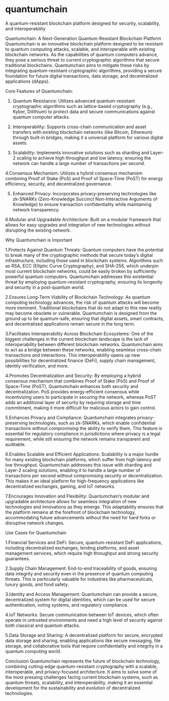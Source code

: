 # quantumchain
A quantum-resistant blockchain platform designed for security, scalability, and interoperability

Quantumchain: A Next-Generation Quantum-Resistant Blockchain Platform
Quantumchain is an innovative blockchain platform designed to be resistant to quantum computing attacks, scalable, and interoperable with existing blockchain networks. As the capabilities of quantum computers advance, they pose a serious threat to current cryptographic algorithms that secure traditional blockchains. Quantumchain aims to mitigate these risks by integrating quantum-resistant cryptographic algorithms, providing a secure foundation for future digital transactions, data storage, and decentralized applications (dApps).

Core Features of Quantumchain:
1. Quantum Resistance: Utilizes advanced quantum-resistant cryptographic algorithms such as lattice-based cryptography (e.g., Kyber, Dilithium) to protect data and secure communications against quantum computer attacks.

2. Interoperability: Supports cross-chain communication and asset transfers with existing blockchain networks (like Bitcoin, Ethereum) through built-in bridges, making it a universal platform for various digital assets.

3. Scalability: Implements innovative solutions such as sharding and Layer-2 scaling to achieve high throughput and low latency, ensuring the network can handle a large number of transactions per second.

4.Consensus Mechanism: Utilizes a hybrid consensus mechanism combining Proof of Stake (PoS) and Proof of Space-Time (PoST) for energy efficiency, security, and decentralized governance.

5. Enhanced Privacy: Incorporates privacy-preserving technologies like zk-SNARKs (Zero-Knowledge Succinct Non-Interactive Arguments of Knowledge) to ensure transaction confidentiality while maintaining network transparency.

6.Modular and Upgradable Architecture: Built on a modular framework that allows for easy upgrades and integration of new technologies without disrupting the existing network.

Why Quantumchain is Important

1.Protects Against Quantum Threats:
Quantum computers have the potential to break many of the cryptographic methods that secure today’s digital infrastructure, including those used in blockchain systems. Algorithms such as RSA, ECC (Elliptic Curve Cryptography), and SHA-256, which underpin most current blockchain networks, could be easily broken by sufficiently powerful quantum computers. Quantumchain addresses this existential threat by employing quantum-resistant cryptography, ensuring its longevity and security in a post-quantum world.

2.Ensures Long-Term Viability of Blockchain Technology:
As quantum computing technology advances, the risk of quantum attacks will become more imminent. Traditional blockchains that do not adapt to this new reality may become obsolete or vulnerable. Quantumchain is designed from the ground up to be quantum-safe, ensuring that digital assets, smart contracts, and decentralized applications remain secure in the long term.

3.Facilitates Interoperability Across Blockchain Ecosystems:
One of the biggest challenges in the current blockchain landscape is the lack of interoperability between different blockchain networks. Quantumchain aims to act as a bridge between these networks, enabling seamless cross-chain transactions and interactions. This interoperability opens up new possibilities for decentralized finance (DeFi), supply chain management, identity verification, and more.

4.Promotes Decentralization and Security:
By employing a hybrid consensus mechanism that combines Proof of Stake (PoS) and Proof of Space-Time (PoST), Quantumchain enhances both security and decentralization. PoS provides energy-efficient consensus while incentivizing users to participate in securing the network, whereas PoST adds an additional layer of security by requiring storage and time commitment, making it more difficult for malicious actors to gain control.

5.Enhances Privacy and Compliance:
Quantumchain integrates privacy-preserving technologies, such as zk-SNARKs, which enable confidential transactions without compromising the ability to verify them. This feature is essential for regulatory compliance in jurisdictions where privacy is a legal requirement, while still ensuring the network remains transparent and auditable.

6.Enables Scalable and Efficient Applications:
Scalability is a major hurdle for many existing blockchain platforms, which suffer from high latency and low throughput. Quantumchain addresses this issue with sharding and Layer-2 scaling solutions, enabling it to handle a large number of transactions per second without compromising security or decentralization. This makes it an ideal platform for high-frequency applications like decentralized exchanges, gaming, and IoT networks.

7.Encourages Innovation and Flexibility:
Quantumchain’s modular and upgradable architecture allows for seamless integration of new technologies and innovations as they emerge. This adaptability ensures that the platform remains at the forefront of blockchain technology, accommodating future advancements without the need for hard forks or disruptive network changes.

Use Cases for Quantumchain

1.Financial Services and DeFi:
Secure, quantum-resistant DeFi applications, including decentralized exchanges, lending platforms, and asset management services, which require high throughput and strong security guarantees.

2.Supply Chain Management:
End-to-end traceability of goods, ensuring data integrity and security even in the presence of quantum computing threats. This is particularly valuable for industries like pharmaceuticals, luxury goods, and food safety.

3.Identity and Access Management:
Quantumchain can provide a secure, decentralized system for digital identities, which can be used for secure authentication, voting systems, and regulatory compliance.

4.IoT Networks:
Secure communication between IoT devices, which often operate in untrusted environments and need a high level of security against both classical and quantum attacks.

5.Data Storage and Sharing:
A decentralized platform for secure, encrypted data storage and sharing, enabling applications like secure messaging, file storage, and collaborative tools that require confidentiality and integrity in a quantum computing world.

Conclusion
Quantumchain represents the future of blockchain technology, combining cutting-edge quantum-resistant cryptography with a scalable, interoperable, and privacy-focused architecture. It aims to solve some of the most pressing challenges facing current blockchain systems, such as quantum threats, scalability, and interoperability, making it an essential development for the sustainability and evolution of decentralized technologies.

